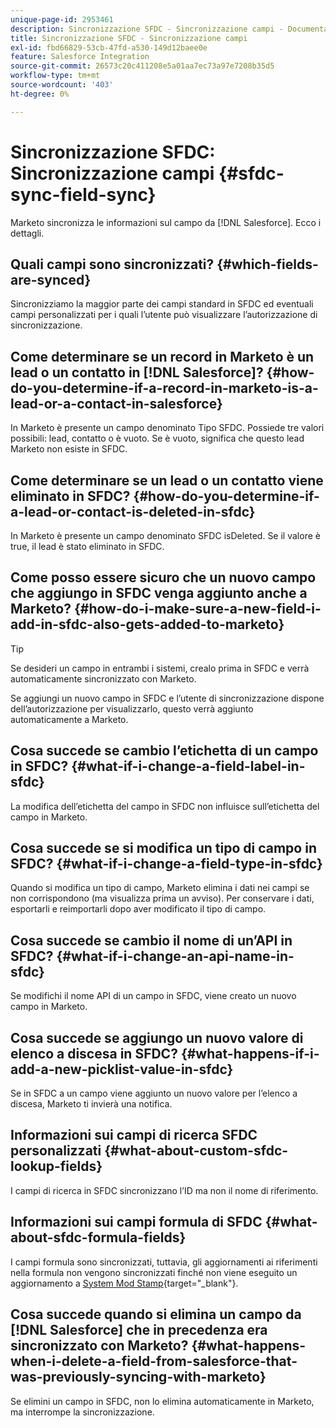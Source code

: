 ```yaml
---
unique-page-id: 2953461
description: Sincronizzazione SFDC - Sincronizzazione campi - Documentazione Marketo - Documentazione del prodotto
title: Sincronizzazione SFDC - Sincronizzazione campi
exl-id: fbd66829-53cb-47fd-a530-149d12baee0e
feature: Salesforce Integration
source-git-commit: 26573c20c411208e5a01aa7ec73a97e7208b35d5
workflow-type: tm+mt
source-wordcount: '403'
ht-degree: 0%

---
```


# Sincronizzazione SFDC: Sincronizzazione campi {#sfdc-sync-field-sync}

Marketo sincronizza le informazioni sul campo da [!DNL Salesforce]. Ecco i dettagli.

## Quali campi sono sincronizzati? {#which-fields-are-synced}

Sincronizziamo la maggior parte dei campi standard in SFDC ed eventuali campi personalizzati per i quali l’utente può visualizzare l’autorizzazione di sincronizzazione.

## Come determinare se un record in Marketo è un lead o un contatto in [!DNL Salesforce]? {#how-do-you-determine-if-a-record-in-marketo-is-a-lead-or-a-contact-in-salesforce}

In Marketo è presente un campo denominato Tipo SFDC. Possiede tre valori possibili: lead, contatto o è vuoto. Se è vuoto, significa che questo lead Marketo non esiste in SFDC.

## Come determinare se un lead o un contatto viene eliminato in SFDC? {#how-do-you-determine-if-a-lead-or-contact-is-deleted-in-sfdc}

In Marketo è presente un campo denominato SFDC isDeleted. Se il valore è true, il lead è stato eliminato in SFDC.

## Come posso essere sicuro che un nuovo campo che aggiungo in SFDC venga aggiunto anche a Marketo? {#how-do-i-make-sure-a-new-field-i-add-in-sfdc-also-gets-added-to-marketo}

>[!TIP]
>
>Se desideri un campo in entrambi i sistemi, crealo prima in SFDC e verrà automaticamente sincronizzato con Marketo.

Se aggiungi un nuovo campo in SFDC e l’utente di sincronizzazione dispone dell’autorizzazione per visualizzarlo, questo verrà aggiunto automaticamente a Marketo.

## Cosa succede se cambio l’etichetta di un campo in SFDC? {#what-if-i-change-a-field-label-in-sfdc}

La modifica dell’etichetta del campo in SFDC non influisce sull’etichetta del campo in Marketo.

## Cosa succede se si modifica un tipo di campo in SFDC? {#what-if-i-change-a-field-type-in-sfdc}

Quando si modifica un tipo di campo, Marketo elimina i dati nei campi se non corrispondono (ma visualizza prima un avviso). Per conservare i dati, esportarli e reimportarli dopo aver modificato il tipo di campo.

## Cosa succede se cambio il nome di un’API in SFDC? {#what-if-i-change-an-api-name-in-sfdc}

Se modifichi il nome API di un campo in SFDC, viene creato un nuovo campo in Marketo.

## Cosa succede se aggiungo un nuovo valore di elenco a discesa in SFDC? {#what-happens-if-i-add-a-new-picklist-value-in-sfdc}

Se in SFDC a un campo viene aggiunto un nuovo valore per l’elenco a discesa, Marketo ti invierà una notifica.

## Informazioni sui campi di ricerca SFDC personalizzati {#what-about-custom-sfdc-lookup-fields}

I campi di ricerca in SFDC sincronizzano l’ID ma non il nome di riferimento.

## Informazioni sui campi formula di SFDC {#what-about-sfdc-formula-fields}

I campi formula sono sincronizzati, tuttavia, gli aggiornamenti ai riferimenti nella formula non vengono sincronizzati finché non viene eseguito un aggiornamento a [System Mod Stamp](https://help.salesforce.com/apex/HTViewSolution?id=000193203&language=en_US){target="_blank"}.

## Cosa succede quando si elimina un campo da [!DNL Salesforce] che in precedenza era sincronizzato con Marketo? {#what-happens-when-i-delete-a-field-from-salesforce-that-was-previously-syncing-with-marketo}

Se elimini un campo in SFDC, non lo elimina automaticamente in Marketo, ma interrompe la sincronizzazione.
